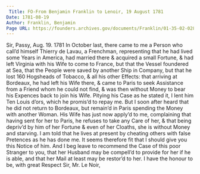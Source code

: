 ```yaml
---
 Title: FO-From Benjamin Franklin to Lenoir, 19 August 1781
Date: 1781-08-19
Author: Franklin, Benjamin
Page URL: https://founders.archives.gov/documents/Franklin/01-35-02-0287
---
```


Sir,
Passy, Aug. 19. 1781
In October last, there came to me a Person who call’d himself Thierry de Lavau, a Frenchman, representing that he had lived some Years in America, had married there & acquired a small Fortune, & had left Virginia with his Wife to come to France, but that the Vessel foundered at Sea, that the People were saved by another Ship in Company, but that he lost 160 Hogsheads of Tobacco, & all his other Effects: that arriving at Bordeaux, he had left his Wife there, & came to Paris to seek Assistance from a Friend whom he could not find, & was then without Money to bear his Expences back to join his Wife. Pitying his Case as he stated it, I lent him Ten Louis d’ors, which he promis’d to repay me. But I soon after heard that he did not return to Bordeaux, but remain’d in Paris spending the Money with another Woman. His Wife has just now apply’d to me, complaining that having sent for her to Paris, he refuses to take any Care of her, & that being depriv’d by him of her Fortune & even of her Cloaths, she is without Money and starving. I am told that he lives at present by cheating others with false Pretences as he has done me. It seems therefore fit that I should give you this Notice of him. And I beg leave to recommend the Case of this poor Stranger to you, that her Husband may be compell’d to provide for her if he is able, and that her Mail at least may be restor’d to her. I have the honour to be, with great Respect Sir,
Mr. Le Noir,

